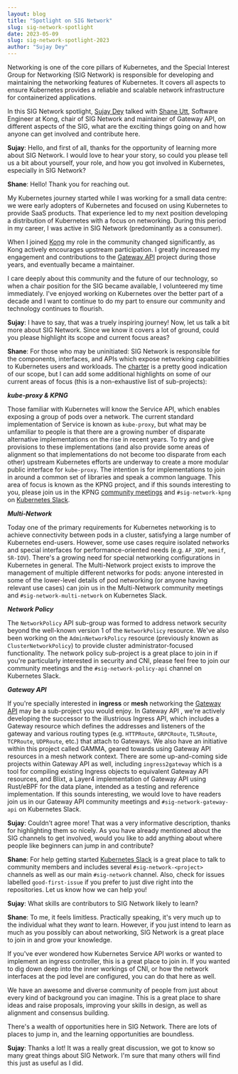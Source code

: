 ```yaml
---
layout: blog
title: "Spotlight on SIG Network"
slug: sig-network-spotlight
date: 2023-05-09
slug: sig-network-spotlight-2023
author: "Sujay Dey"
---
```


Networking is one of the core pillars of Kubernetes, and the Special Interest
Group for Networking (SIG Network) is responsible for developing and maintaining
the networking features of Kubernetes. It covers all aspects to ensure
Kubernetes provides a reliable and scalable network infrastructure for
containerized applications.

In this SIG Network spotlight, [Sujay Dey](https://twitter.com/Sujaystwt) talked
with [Shane Utt](https://twitter.com/ShaneUtt), Software Engineer at Kong, chair
of SIG Network and maintainer of Gateway API, on different aspects of the SIG,
what are the exciting things going on and how anyone can get involved and
contribute here.

**Sujay**: Hello, and first of all, thanks for the opportunity of learning more
about SIG Network. I would love to hear your story, so could you please tell us
a bit about yourself, your role, and how you got involved in Kubernetes,
especially in SIG Network?

**Shane**: Hello! Thank you for reaching out.

My Kubernetes journey started while I was working for a small data centre: we
were early adopters of Kubernetes and focused on using Kubernetes to provide
SaaS products. That experience led to my next position developing a distribution
of Kubernetes with a focus on networking. During this period in my career, I was
active in SIG Network (predominantly as a consumer).

When I joined [Kong][kong] my role in the community changed significantly, as
Kong actively encourages upstream participation. I greatly increased my
engagement and contributions to the [Gateway API][gwapi] project during those
years, and eventually became a maintainer.

I care deeply about this community and the future of our technology, so when a
chair position for the SIG became available, I volunteered my time immediately.
I've enjoyed working on Kubernetes over the better part of a decade and I want
to continue to do my part to ensure our community and technology continues to
flourish.

[kong]:https://konghq.com/
[gwapi]:https://gateway-api.sigs.k8s.io/

**Sujay**: I have to say, that was a truely inspiring journey! Now, let us talk
a bit more about SIG Network. Since we know it covers a lot of ground, could you
please highlight its scope and current focus areas?

**Shane**: For those who may be uninitiated: SIG Network is responsible for the
components, interfaces, and APIs which expose networking capabilities to
Kubernetes users and workloads. The [charter][net-charter] is a pretty good
indication of our scope, but I can add some additional highlights on some of our
current areas of focus (this is a non-exhaustive list of sub-projects):

_**kube-proxy & KPNG**_

Those familiar with Kubernetes will know the Service API, which enables
exposing a group of pods over a network. The current standard implementation
of Service is known as `kube-proxy`, but what may be unfamiliar to people is
that there are a growing number of disparate alternative implementations on the
rise in recent years. To try and give provisions to these implementations (and
also provide some areas of alignment so that implementations do not become too
disparate from each other) upstream Kubernetes efforts are underway to create a
more modular public interface for `kube-proxy`. The intention is for
implementations to join in around a common set of libraries and speak a common
language. This area of focus is known as the KPNG project, and if this sounds
interesting to you, please join us in the KPNG [community meetings][meet] and
`#sig-network-kpng` on [Kubernetes Slack][kslack].

[meet]:https://github.com/kubernetes/community/blob/master/sig-network/README.md#meetings
[kslack]:https://kubernetes.slack.com/

_**Multi-Network**_

Today one of the primary requirements for Kubernetes networking is to achieve
connectivity between pods in a cluster, satisfying a large number of
Kubernetes end-users. However, some use cases require isolated networks and
special interfaces for performance-oriented needs (e.g. `AF_XDP`, `memif`,
`SR-IOV`). There's a growing need for special networking configurations in
Kubernetes in general. The Multi-Network project exists to improve the
management of multiple different networks for pods: anyone interested in some
of the lower-level details of pod networking (or anyone having relevant use
cases) can join us in the Multi-Network community meetings and
`#sig-network-multi-network` on Kubernetes Slack.

_**Network Policy**_

The `NetworkPolicy` API sub-group was formed to address network security beyond
the well-known version 1 of the `NetworkPolicy` resource. We've also been
working on the `AdminNetworkPolicy` resource (previously known as
`ClusterNetworkPolicy`) to provide cluster administrator-focused functionality.
The network policy sub-project is a great place to join in if you're
particularly interested in security and CNI, please feel free to join our
community meetings and the `#sig-network-policy-api` channel on Kubernetes
Slack.

_**Gateway API**_

If you're specially interested in **ingress** or **mesh** networking the [Gateway
API](https://gateway-api.sigs.k8s.io/) may be a sub-project you would enjoy. In Gateway API , we're actively
developing the successor to the illustrious Ingress API, which includes a
Gateway resource which defines the addresses and listeners of the gateway and
various routing types (e.g. `HTTPRoute`, `GRPCRoute`, `TLSRoute`, `TCPRoute`,
`UDPRoute`, etc.) that attach to Gateways. We also have an initiative within
this project called GAMMA, geared towards using Gateway API resources in a mesh
network context. There are some up-and-coming side projects within Gateway API
as well, including `ingress2gateway` which is a tool for compiling existing
Ingress objects to equivalent Gateway API resources, and Blixt, a Layer4
implementation of Gateway API using Rust/eBPF for the data plane, intended as a
testing and reference implementation. If this sounds interesting, we would love
to have readers join us in our Gateway API community meetings and
`#sig-network-gateway-api` on Kubernetes Slack.

**Sujay**: Couldn’t agree more! That was a very informative description, thanks
for highlighting them so nicely. As you have already mentioned about the SIG
channels to get involved, would you like to add anything about where people like
beginners can jump in and contribute?

**Shane**: For help getting started [Kubernetes Slack][kslack] is a great place
to talk to community members and includes several `#sig-network-<project>`
channels as well as our main `#sig-network` channel. Also, check for issues
labelled `good-first-issue` if you prefer to just dive right into the
repositories. Let us know how we can help you!

[net-charter]:https://github.com/kubernetes/community/blob/master/sig-network/charter.md
[kslack]:https://kubernetes.slack.com/

**Sujay**: What skills are contributors to SIG Network likely to learn?

**Shane**: To me, it feels limitless. Practically speaking, it's very much up to
the individual what they _want_ to learn. However, if you just intend to learn
as much as you possibly can about networking, SIG Network is a great place to
join in and grow your knowledge.

If you've ever wondered how Kubernetes Service API works or wanted to
implement an ingress controller, this is a great place to join in. If you wanted
to dig down deep into the inner workings of CNI, or how the network interfaces
at the pod level are configured, you can do that here as well.

We have an awesome and diverse community of people from just about every kind of
background you can imagine. This is a great place to share ideas and raise
proposals, improving your skills in design, as well as alignment and consensus
building.

There's a wealth of opportunities here in SIG Network. There are lots of places
to jump in, and the learning opportunities are boundless.

**Sujay**: Thanks a lot! It was a really great discussion, we got to know so
many great things about SIG Network. I'm sure that many others will find this
just as useful as I did.
